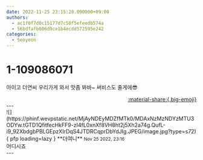 ```yaml
---
date: 2022-11-25 23:15:28.090000+09:00
authors:
  - ac1f0f7d0c15177d7c50f5efeedb574a
  - 56bdfafb606d9ce1b4ecdd572595e242
categories:
  - Seoyeon
---
```


# 1-109086071

<div class="post-container" markdown="1">
<div class="content-container md-sidebar__scrollwrap" markdown="1">

아이고 더연씨 우리가게 와서 맛좀 봐바~ 써비스도 줄게에😎

</div>
</div>

<div style="text-align: right;" markdown="1">
<a href="https://weverse.io/fromis9/fanpost/1-109086071" style="text-align: right;">:material-share:{.big-emoji}</a>
</div>
---

<div class="comments-container md-sidebar__scrollwrap" markdown="1">
<div class="comment" markdown="1">
<div class='id-container' markdown="1">
![](https://phinf.wevpstatic.net/MjAyNDEyMDZfMTk0/MDAxNzMzNDYzMTU3ODYw.tGTD1QfitfecHkFF9-zI4fL0xnXf8VH8ht2j5Xh2a74g.QufL-i9_92XbdgbPBLGEpzXIrDqS4JTDRCqprDbYdJIg.JPEG/image.jpg?type=s72){ pfp loading=lazy }
**<span class="artist">더여니</span>** <small>Nov 25 2022, 23:16</small><br>
</div>
<div class='comment-body' markdown="1">
어디시죠
</div>
</div>
</div>
---
